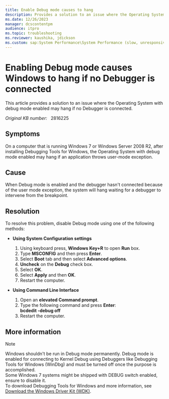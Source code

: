 ```yaml
---
title: Enable Debug mode causes to hang
description: Provides a solution to an issue where the Operating System with debug mode enabled may hang if no Debugger is connected.
ms.date: 12/26/2023
manager: dcscontentpm
audience: itpro
ms.topic: troubleshooting
ms.reviewer: kaushika, jdickson
ms.custom: sap:System Performance\System Performance (slow, unresponsive, high CPU, resource leak), csstroubleshoot
---
```

# Enabling Debug mode causes Windows to hang if no Debugger is connected

This article provides a solution to an issue where the Operating System with debug mode enabled may hang if no Debugger is connected.

_Original KB number:_ &nbsp; 2816225

## Symptoms

On a computer that is running Windows 7 or Windows Server 2008 R2, after installing Debugging Tools for Windows, the Operating System with debug mode enabled may hang if an application throws user-mode exception.

## Cause

When Debug mode is enabled and the debugger hasn't connected because of the user mode exception, the system will hang waiting for a debugger to intervene from the breakpoint.

## Resolution

To resolve this problem, disable Debug mode using one of the following methods:

- **Using System Configuration settings**

    1. Using keyboard press, **Windows Key+R** to open **Run** box.
    2. Type **MSCONFIG** and then press **Enter**.
    3. Select **Boot** tab and then select **Advanced options**.
    4. **Uncheck** on the **Debug** check box.
    5. Select **OK**.
    6. Select **Apply** and then **OK**.
    7. Restart the computer.

- **Using Command Line Interface**

    1. Open an **elevated Command prompt**.
    2. Type the following command and press **Enter**:  
        **bcdedit -debug off**
    3. Restart the computer.

## More information

> [!NOTE]
> Windows shouldn't be run in Debug mode permanently. Debug mode is enabled for connecting to Kernel Debug using Debuggers like Debugging Tools for Windows (WinDbg) and must be turned off once the purpose is accomplished.  
> Some Windows 7 systems might be shipped with DEBUG switch enabled, ensure to disable it.  
> To download Debugging Tools for Windows and more information, see [Download the Windows Driver Kit (WDK)](/windows-hardware/drivers/download-the-wdk).
